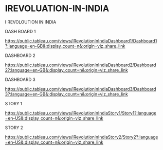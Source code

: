# IREVOLUATION-IN-INDIA

I REVOLOUTION IN INDIA 

DASH BOARD 1

https://public.tableau.com/views/IRevolutionInIndiaDashboard1/Dashboard1?:language=en-GB&:display_count=n&:origin=viz_share_link


DASHBOARD 2

https://public.tableau.com/views/IRevolutionInIndiaDashboard2/Dashboard2?:language=en-GB&:display_count=n&:origin=viz_share_link




DASHBOARD 3

https://public.tableau.com/views/IRevolutionInIndiaDashboard3/Dashboard3?:language=en-GB&:display_count=n&:origin=viz_share_link



STORY 1



https://public.tableau.com/views/IRevolutionInIndiaStory1/Story1?:language=en-US&:display_count=n&:origin=viz_share_link

STORY 2



https://public.tableau.com/views/IRevolutionInIndiaStory2/Story2?:language=en-US&:display_count=n&:origin=viz_share_link



